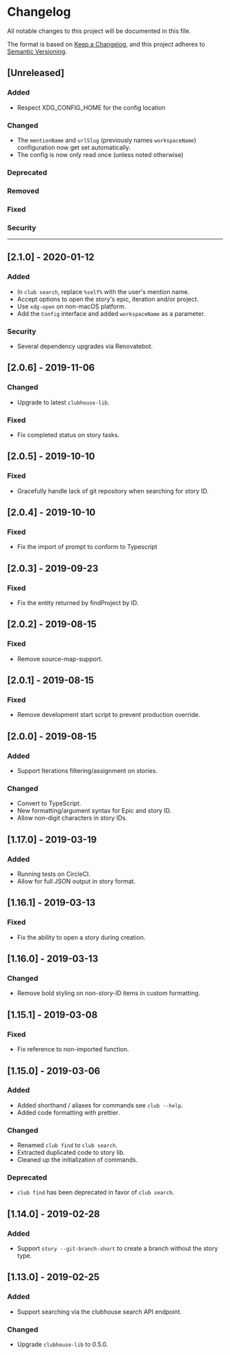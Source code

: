 # Changelog
All notable changes to this project will be documented in this file.

The format is based on [Keep a Changelog](https://keepachangelog.com/en/1.0.0/),
and this project adheres to [Semantic Versioning](https://semver.org/spec/v2.0.0.html).

## [Unreleased]
### Added
- Respect XDG_CONFIG_HOME for the config location
### Changed
- The `mentionName` and `urlSlug` (previously names `workspaceName`)
  configuration now get set automatically.
- The config is now only read once (unless noted otherwise)
### Deprecated
### Removed
### Fixed
### Security

---

## [2.1.0] - 2020-01-12
### Added
- In `club search`, replace `%self%` with the user's mention name.
- Accept options to open the story's epic, iteration and/or project.
- Use `xdg-open` on non-macOS platform.
- Add the `Config` interface and added `workspaceName` as a parameter.
### Security
- Several dependency upgrades via Renovatebot.

## [2.0.6] - 2019-11-06
### Changed
- Upgrade to latest `clubhouse-lib`.
### Fixed
- Fix completed status on story tasks.

## [2.0.5] - 2019-10-10
### Fixed
- Gracefully handle lack of git repository when searching for story ID.

## [2.0.4] - 2019-10-10
### Fixed
- Fix the import of prompt to conform to Typescript

## [2.0.3] - 2019-09-23
### Fixed
- Fix the entity returned by findProject by ID.

## [2.0.2] - 2019-08-15
### Fixed
- Remove source-map-support.

## [2.0.1] - 2019-08-15
### Fixed
- Remove development start script to prevent production override.

## [2.0.0] - 2019-08-15
### Added
- Support Iterations filtering/assignment on stories.

### Changed
- Convert to TypeScript.
- New formatting/argument syntax for Epic and story ID.
- Allow non-digit characters in story IDs.

## [1.17.0] - 2019-03-19
### Added
- Running tests on CircleCI.
- Allow for full JSON output in story format.

## [1.16.1] - 2019-03-13
### Fixed
- Fix the ability to open a story during creation.

## [1.16.0] - 2019-03-13
### Changed
- Remove bold styling on non-story-ID items in custom formatting.

## [1.15.1] - 2019-03-08
### Fixed
- Fix reference to non-imported function.

## [1.15.0] - 2019-03-06
### Added
- Added shorthand / aliases for commands see `club --help`.
- Added code formatting with prettier.

### Changed
- Renamed `club find` to `club search`.
- Extracted duplicated code to story lib.
- Cleaned up the initialization of commands.

### Deprecated
-  `club find` has been deprecated in favor of `club search`.

## [1.14.0] - 2019-02-28
### Added
- Support `story --git-branch-short` to create a branch without the story type.

## [1.13.0] - 2019-02-25
### Added
- Support searching via the clubhouse search API endpoint.

### Changed
- Upgrade `clubhouse-lib` to 0.5.0.
